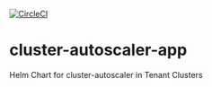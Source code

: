 [![CircleCI](https://circleci.com/gh/giantswarm/cluster-autoscaler-app.svg?style=shield)](https://circleci.com/gh/giantswarm/cluster-autoscaler-app)

# cluster-autoscaler-app
Helm Chart for cluster-autoscaler in Tenant Clusters
